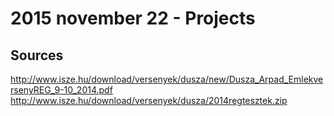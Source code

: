 # 2015 november 22 - Projects

## Sources
http://www.isze.hu/download/versenyek/dusza/new/Dusza_Arpad_EmlekversenyREG_9-10_2014.pdf
http://www.isze.hu/download/versenyek/dusza/2014regtesztek.zip

